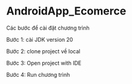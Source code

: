 # AndroidApp_Ecomerce
Các bước để cài đặt chương trình

Bước 1: cài JDK version 20

Bước 2: clone project về local

Bước 3: Open project with IDE

Bước 4: Run chương trình
